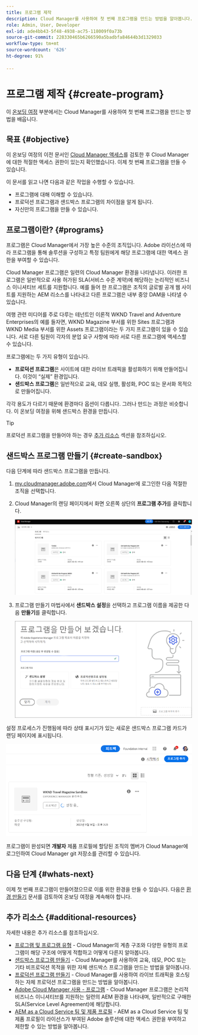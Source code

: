 ```yaml
---
title: 프로그램 제작
description: Cloud Manager를 사용하여 첫 번째 프로그램을 만드는 방법을 알아봅니다.
role: Admin, User, Developer
exl-id: ade4bb43-5f48-4938-ac75-118009f0a73b
source-git-commit: 228330465b6266590a5badbfa84644b3d1329033
workflow-type: tm+mt
source-wordcount: '626'
ht-degree: 91%

---
```


# 프로그램 제작 {#create-program}

이 [온보딩 여정](overview.md) 부분에서는 Cloud Manager를 사용하여 첫 번째 프로그램을 만드는 방법을 배웁니다.

## 목표 {#objective}

이 온보딩 여정의 이전 문서인 [Cloud Manager 액세스](cloud-manager.md)를 검토한 후 Cloud Manager에 대한 적절한 액세스 권한이 있는지 확인했습니다. 이제 첫 번째 프로그램을 만들 수 있습니다.

이 문서를 읽고 나면 다음과 같은 작업을 수행할 수 있습니다.

* 프로그램에 대해 이해할 수 있습니다.
* 프로덕션 프로그램과 샌드박스 프로그램의 차이점을 알게 됩니다.
* 자신만의 프로그램을 만들 수 있습니다.

## 프로그램이란? {#programs}

프로그램은 Cloud Manager에서 가장 높은 수준의 조직입니다. Adobe 라이선스에 따라 프로그램을 통해 솔루션을 구성하고 특정 팀원에게 해당 프로그램에 대한 액세스 권한을 부여할 수 있습니다.

Cloud Manager 프로그램은 일련의 Cloud Manager 환경을 나타냅니다. 이러한 프로그램은 일반적으로 사용 허가된 SLA(서비스 수준 계약)에 해당하는 논리적인 비즈니스 이니셔티브 세트를 지원합니다. 예를 들어 한 프로그램은 조직의 글로벌 공개 웹 사이트를 지원하는 AEM 리소스를 나타내고 다른 프로그램은 내부 중앙 DAM을 나타낼 수 있습니다.

여행 관련 미디어를 주로 다루는 테넌트인 이론적 WKND Travel and Adventure Enterprises의 예를 들자면, WKND Magazine 부서를 위한 Sites 프로그램과 WKND Media 부서를 위한 Assets 프로그램이라는 두 가지 프로그램이 있을 수 있습니다. 서로 다른 팀원이 각자의 분업 요구 사항에 따라 서로 다른 프로그램에 액세스할 수 있습니다.

프로그램에는 두 가지 유형이 있습니다.

* **프로덕션 프로그램**&#x200B;은 사이트에 대한 라이브 트래픽을 활성화하기 위해 만들어집니다. 이것이 “실제” 환경입니다.
* **샌드박스 프로그램**&#x200B;은 일반적으로 교육, 데모 실행, 활성화, POC 또는 문서화 목적으로 만들어집니다.

각각 용도가 다르기 때문에 환경마다 옵션이 다릅니다. 그러나 만드는 과정은 비슷합니다. 이 온보딩 여정을 위해 샌드박스 환경을 만듭니다.

>[!TIP]
>
>프로덕션 프로그램을 만들어야 하는 경우 [추가 리소스](#additional-resources) 섹션을 참조하십시오.

## 샌드박스 프로그램 만들기 {#create-sandbox}

다음 단계에 따라 샌드박스 프로그램을 만듭니다.

1. [my.cloudmanager.adobe.com](https://my.cloudmanager.adobe.com/)에서 Cloud Manager에 로그인한 다음 적절한 조직을 선택합니다.

1. Cloud Manager의 랜딩 페이지에서 화면 오른쪽 상단의 **프로그램 추가**&#x200B;를 클릭합니다.

   ![Cloud Manager 랜딩 페이지](/help/implementing/cloud-manager/getting-access-to-aem-in-cloud/assets/first_timelogin1.png)

1. 프로그램 만들기 마법사에서 **샌드박스 설정**&#x200B;을 선택하고 프로그램 이름을 제공한 다음 **만들기**&#x200B;를 클릭합니다.

   ![프로그램 유형 만들기](/help/implementing/cloud-manager/getting-access-to-aem-in-cloud/assets/create-sandbox.png)

설정 프로세스가 진행됨에 따라 상태 표시기가 있는 새로운 샌드박스 프로그램 카드가 랜딩 페이지에 표시됩니다.

![개요 페이지에서 샌드박스 만들기](/help/implementing/cloud-manager/getting-access-to-aem-in-cloud/assets/program-create-setupdemo2.png)

프로그램이 완성되면 **개발자** 제품 프로필에 할당된 조직의 멤버가 Cloud Manager에 로그인하여 Cloud Manager git 저장소를 관리할 수 있습니다.

## 다음 단계 {#whats-next}

이제 첫 번째 프로그램이 만들어졌으므로 이를 위한 환경을 만들 수 있습니다. 다음은 [환경 만들기](create-environments.md) 문서를 검토하여 온보딩 여정을 계속해야 합니다.

## 추가 리소스 {#additional-resources}

자세한 내용은 추가 리소스를 참조하십시오.

* [프로그램 및 프로그램 유형](/help/implementing/cloud-manager/getting-access-to-aem-in-cloud/program-types.md) - Cloud Manager의 계층 구조와 다양한 유형의 프로그램이 해당 구조에 어떻게 적합하고 어떻게 다른지 알아봅니다.
* [샌드박스 프로그램 만들기](/help/implementing/cloud-manager/getting-access-to-aem-in-cloud/creating-sandbox-programs.md) - Cloud Manager를 사용하여 교육, 데모, POC 또는 기타 비프로덕션 목적을 위한 자체 샌드박스 프로그램을 만드는 방법을 알아봅니다.
* [프로덕션 프로그램 만들기](/help/implementing/cloud-manager/getting-access-to-aem-in-cloud/creating-production-programs.md) - Cloud Manager를 사용하여 라이브 트래픽을 호스팅하는 자체 프로덕션 프로그램을 만드는 방법을 알아봅니다.
* [Adobe Cloud Manager 사용 - 프로그램](https://experienceleague.adobe.com/docs/experience-manager-learn/cloud-service/cloud-manager/programs.html) - Cloud Manager 프로그램은 논리적 비즈니스 이니셔티브를 지원하는 일련의 AEM 환경을 나타내며, 일반적으로 구매한 SLA(Service Level Agreement)에 해당합니다.
* [AEM as a Cloud Service 팀 및 제품 프로필](/help/onboarding/aem-cs-team-product-profiles.md) - AEM as a Cloud Service 팀 및 제품 프로필이 라이선스가 부여된 Adobe 솔루션에 대한 액세스 권한을 부여하고 제한할 수 있는 방법을 알아봅니다.
